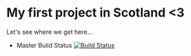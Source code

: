 # My first project in Scotland <3

Let's see where we get here...

- Master Build Status [![Build Status](https://travis-ci.com/DomenicDev/sem.svg?branch=master)](https://travis-ci.com/DomenicDev/sem)
